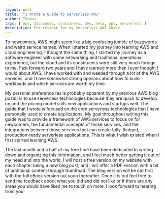 ```yaml
---
layout: post
title:  "I Wrote a Guide to Serverless AWS"
author: Thomas
tags: [ aws, databases, containers, dev, meta, ops, serverless ]
description: Pre-release for my Serverless AWS Guide
---
```


To newcomers, AWS might seem like a big confusing jumble of buzzwords and weird service names. When I started my journey into learning AWS and cloud engineering, I thought the same thing. I started my journey as a software engineer with some networking and traditional operations experience, but the cloud and its constituents were still very much foreign to me. Fast forward two years and I have learned more than I ever thought I would about AWS. I have worked with and weeded through a lot of the AWS services, and I have somewhat strong opinions about how to build workloads and which services are worth my time.

My personal preference (as is probably apparent by my previous AWS blog posts) is to use serverless technologies because they are quick to develop on and the pricing model suits new applications and startups well. The guide that I wrote is focused on the core serverless technologies that I have personally used to create applications. My goal throughout writing this guide was to provide a framework of AWS services to focus on for newcomers, the fundamental concepts of those services, and the integrations between those services that can create fully-fledged, production-ready serverless applications. This is what I wish existed when I first started learning AWS.

The last month and a half of my free time have been dedicated to writing down and organizing this information, and I feel much better getting it out of my head and into the world. I will host a free version on my website with each chapter being a new blog post, and I will offer a PDF version with a bit of additional content through GumRoad. The blog version will be out first with the full eBook version out soon thereafter. Once it is out feel free to send me feedback about what you did and did not like or if there are any areas you would have liked me to touch on more. I look forward to hearing from you!